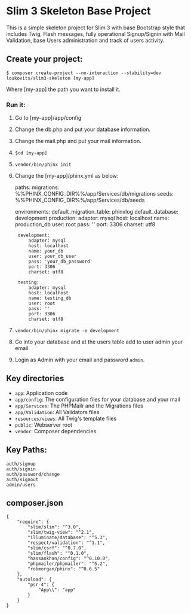 # Slim 3 Skeleton Base Project

This is a simple skeleton project for Slim 3 with base Bootstrap style that includes Twig, Flash messages, fully operational Signup/Signin with Mail Validation, base Users administration and track of users activity.

## Create your project:

    $ composer create-project --no-interaction --stability=dev loukovits/slim3-skeleton [my-app]

Where [my-app] the path you want to install it.

### Run it:

1. Go to [my-app]/app/config
2. Change the db.php and put your database information.
3. Change the mail.php and put your mail information.
4. `$cd [my-app]`
5. `vendor/bin/phinx init`
6. Change the [my-app]/phinx.yml as below:


    paths:
        migrations: %%PHINX_CONFIG_DIR%%/app/Services/db/migrations
        seeds: %%PHINX_CONFIG_DIR%%/app/Services/db/seeds
    
    environments:
        default_migration_table: phinxlog
        default_database: development
        production:
            adapter: mysql
            host: localhost
            name: production_db
            user: root
            pass: ''
            port: 3306
            charset: utf8
    
        development:
            adapter: mysql
            host: localhost
            name: your_db
            user: your_db_user
            pass: 'your_db_password'
            port: 3306
            charset: utf8
    
        testing:
            adapter: mysql
            host: localhost
            name: testing_db
            user: root
            pass: ''
            port: 3306
            charset: utf8

7. `vendor/bin/phinx migrate -e development`
8. Go into your database and at the users table add to user admin your email.
9. Login as Admin with your email and password `admin`.

## Key directories

* `app`: Application code
* `app/config`: The configuration files for your database and your mail
* `app/Services`: The PHPMailr and the Migrations files
* `app/Validation`: All Validators files
* `resources/views`: All Twig's template files
* `public`: Webserver root
* `vendor`: Composer dependencies

## Key Paths:

    auth/signup
    auth/signin
    auth/password/change
    auth/signout
    admin/users

## composer.json

    {
        "require": {
            "slim/slim": "^3.0",
            "slim/twig-view": "^2.1",
            "illuminate/database": "^5.3",
            "respect/validation": "^1.1",
            "slim/csrf": "^0.7.0",
            "slim/flash": "^0.1.0",
            "hassankhan/config": "^0.10.0",
            "phpmailer/phpmailer": "^5.2",
            "robmorgan/phinx": "^0.6.5"
        },
        "autoload": {
            "psr-4": {
                "App\\": "app"
            }
        }
    }
 
 